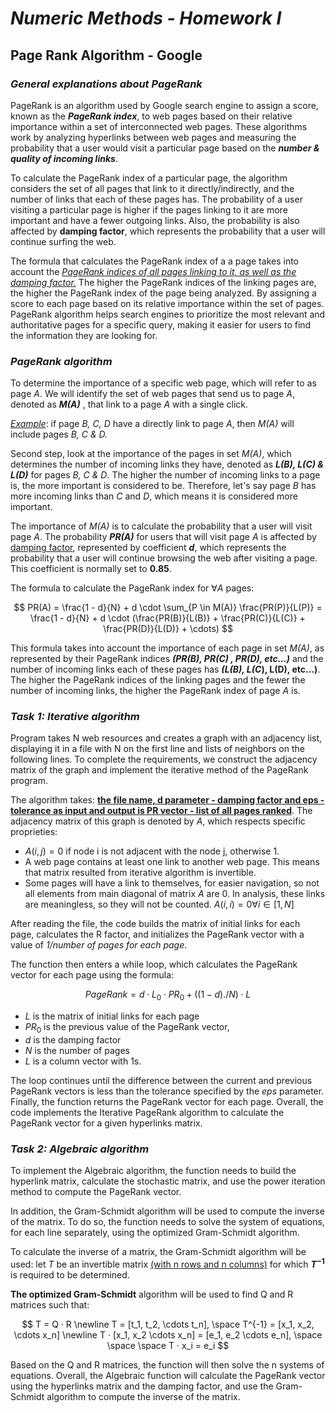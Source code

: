 # *Numeric Methods - Homework I*



## **Page Rank Algorithm - Google**

### ***General explanations about PageRank***

PageRank is an algorithm used by Google search engine to assign a score, known as the ***PageRank index***, to web pages based on their relative importance within a set of interconnected web pages. These algorithms work by analyzing hyperlinks between web pages and measuring the probability that a user would visit a particular page based on the ***number & quality of incoming links***. 

To calculate the PageRank index of a particular page, the algorithm considers the set of all pages that link to it directly/indirectly, and the number of links that each of these pages has. The probability of a user visiting a particular page is higher if the pages linking to it are more important and have a fewer outgoing links. Also, the probability is also affected by **damping factor**, which represents the probability that a user will continue surfing the web.

The formula that calculates the PageRank index of a a page takes into account the <ins>*PageRank indices of all pages linking to it, as well as the damping factor.*</ins> The higher the PageRank indices of the linking pages are, the higher the PageRank index of the page being analyzed. By assigning a score to each page based on its relative importance within the set of pages. PageRank algorithm helps search engines to prioritize the most relevant and authoritative pages for a specific query, making it easier for users to find the information they are looking for.

### ***PageRank algorithm***

To determine the importance of a specific web page, which will refer to as page *A*. We will identify the set of web pages that send us to page *A*, denoted as ***M(A)*** , that link to a page *A* with a single click. 

<ins>*Example*</ins>: if page *B, C, D* have a directly link to page *A*, then *M(A)* will include pages *B, C & D.*

Second step, look at the importance of the pages in set *M(A)*, which determines the number of incoming links they have, denoted as ***L(B), L\(C\) & L(D)*** for pages *B, C & D*. The higher the number of incoming links to a page is, the more important is considered to be. Therefore, let's say page *B* has more incoming links than *C* and *D*, which means it is considered more important.

The importance of *M(A)* is to calculate the probability that a user will visit page *A*. The probability ***PR(A)*** for users that will visit page *A* is affected by <ins>damping factor</ins>, represented by coefficient ***d***, which represents the probability that a user will continue browsing the web after visiting a page. This coefficient is normally set to **0.85**.

The formula to calculate the PageRank index for $\forall A$ pages: 

$$ PR(A) = \frac{1 - d}{N} + d \cdot \sum_{P \in M(A)} \frac{PR(P)}{L(P)} =
\frac{1 - d}{N} + d \cdot (\frac{PR(B)}{L(B)} + \frac{PR(C)}{L(C)} + \frac{PR(D)}{L(D)} + \cdots) $$

This formula takes into account the importance of each page in set *M(A)*, as represented by their PageRank indices ****(PR(B), PR(C*\) , PR(D), etc...)*** and the number of incoming links each of these pages has ***(L(B), L(C*\), L(D), etc...)**. The higher the PageRank indices of the linking pages and the fewer the number of incoming links, the higher the PageRank index of page *A* is.

### ***Task 1: Iterative algorithm***

Program takes N web resources and creates a graph with an adjacency list, displaying it in a file with N on the first line and lists of neighbors on the following lines. To complete the requirements, we construct the adjacency matrix of the graph and implement the iterative method of the PageRank program. 

The algorithm takes: <ins>**the file name, d parameter - damping factor and eps - tolerance as input and output is PR vector - list of all pages ranked**</ins>. The adjacency matrix of this graph is denoted by *A*, which respects specific proprieties: 

 - $A(i,j) = 0$ if node i is not adjacent with the node j, otherwise 1.
 - A web page contains at least one link to another web page. This means that matrix resulted from iterative algorithm is invertible.
 - Some pages will have a link to themselves, for easier navigation, so not all elements from main diagonal of matrix *A* are 0. In analysis, these links are meaningless, so they will not be counted. $A(i,i) = 0 \forall i \in [1,N]$ 

After reading the file, the code builds the matrix of initial links for each page, calculates the R factor, and initializes the PageRank vector with a value of *1/number of pages for each page*.

The function then enters a while loop, which calculates the PageRank vector for each page using the formula: 

$$ PageRank = d \cdot L_0 \cdot PR_0 + ((1 - d) ./ N)  \cdot L $$ 

 - $L$ is the matrix of initial links for each page
 - $PR_0$ is the previous value of the PageRank vector,
 - $d$ is the damping factor
 - $N$ is the number of pages
 - $L$ is a column vector with 1s.

The loop continues until the difference between the current and previous PageRank vectors is less than the tolerance specified by the $eps$ parameter. Finally, the function returns the PageRank vector for each page. Overall, the code implements the Iterative PageRank algorithm to calculate the PageRank vector for a given hyperlinks matrix.

### ***Task 2: Algebraic algorithm***

To implement the Algebraic algorithm, the function needs to build the hyperlink matrix, calculate the stochastic matrix, and use the power iteration method to compute the PageRank vector.

In addition, the Gram-Schmidt algorithm will be used to compute the inverse of the matrix. To do so, the function needs to solve the system of equations, for each line separately, using the optimized Gram-Schmidt algorithm.

To calculate the inverse of a matrix, the Gram-Schmidt algorithm will be used: let $T$ be an invertible matrix <u>(with n rows and n columns)</u> for which **$T ^{-1}$** is required to be determined.

**The optimized Gram-Schmidt** algorithm will be used to find Q and R matrices such that:

$$ T = Q · R \newline T =  [t_1, t_2,  \cdots  t_n],  \space T^{-1}  =  [x_1, x_2, \cdots  x_n]  \newline T · [x_1, x_2  \cdots  x_n] = [e_1, e_2  \cdots e_n], \space \space \space T ·  x_i =  e_i $$

Based on the Q and R matrices, the function will then solve the n systems of equations.
Overall, the Algebraic function will calculate the PageRank vector using the hyperlinks matrix and the damping factor, and use the Gram-Schmidt algorithm to compute the inverse of the matrix.
